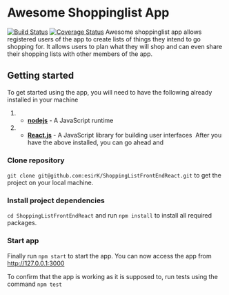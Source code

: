 # Awesome Shoppinglist App
[![Build Status](https://travis-ci.org/esirK/ShoppingListFrontEndReact.svg?branch=ft-tests)](https://travis-ci.org/esirK/ShoppingListFrontEndReact)
[![Coverage Status](https://coveralls.io/repos/github/esirK/ShoppingListFrontEndReact/badge.svg?branch=ft-tests)](https://coveralls.io/github/esirK/ShoppingListFrontEndReact?branch=ft-tests)
Awesome shoppinglist app allows registered users of the app to create lists of things they intend to go shopping for.
It allows users to plan what they will shop and can even share their shopping lists with other members of the app.
## Getting started 
To get started using the app, you will need to have the following already installed in your machine
1. * [**nodejs**](https://nodejs.org)  -  A JavaScript runtime
2. * [**React.js**](https://reactjs.org/)  - A JavaScript library for building user interfaces
  ​
After you have the above installed, you can go ahead and 
### Clone repository
`git clone git@github.com:esirK/ShoppingListFrontEndReact.git` to get the project on your local machine.
### Install project dependencies
`cd ShoppingListFrontEndReact` and run `npm install` to install all required packages. 
### Start app
Finally run `npm start` to start the app. You can now access the app from http://127.0.0.1:3000

To confirm that the app is working as it is supposed to, run tests using the command `npm test`


